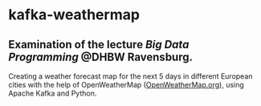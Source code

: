 # kafka-weathermap
<h2>Examination of the lecture <i>Big Data Programming</i> @DHBW Ravensburg.</h2>

Creating a weather forecast map for the next 5 days in different European cities with the help of OpenWeatherMap (<a href="https://openweathermap.org/">OpenWeatherMap.org</a>), using Apache Kafka and Python.
